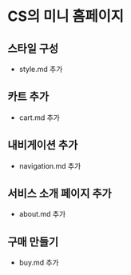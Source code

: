 # CS의 미니 홈페이지

## 스타일 구성
- style.md 추가

## 카트 추가
- cart.md 추가

## 내비게이션 추가
- navigation.md 추가

## 서비스 소개 페이지 추가
- about.md 추가

## 구매 만들기
- buy.md 추가